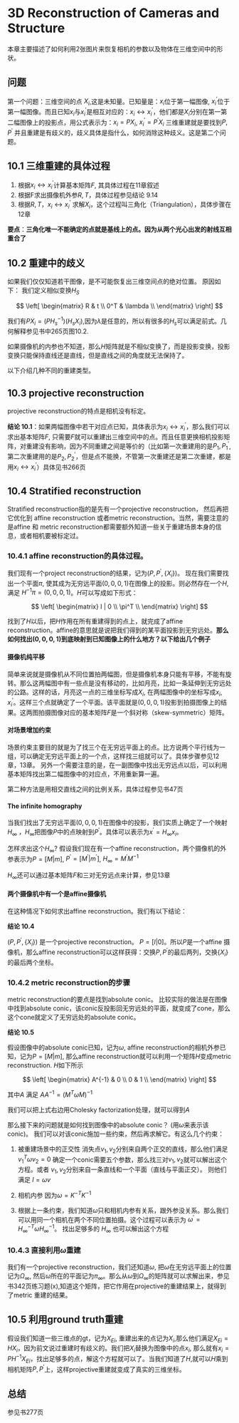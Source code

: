 # 3D Reconstruction of Cameras and Structure

本章主要描述了如何利用2张图片来恢复相机的参数以及物体在三维空间中的形状。

## 问题 
第一个问题：三维空间的点 $X_i$,这是未知量。已知量是：$x_i$位于第一幅图像, $x^{'}_i$位于第一幅图像。而且已知$x_i$与$x^{'}_i$是相互对应的：$x_i \leftrightarrow x^{'}_i$，他们都是$X_i$分别在第一第二幅图像上的投影点，用公式表示为：$x_i = PX_i$, $x^{'}_i = P^{'}X_i$
三维重建就是要找到$P, P^{'}$ 并且重建是有歧义的，歧义具体是指什么，如何消除这种歧义。这是第二个问题。

## 10.1 三维重建的具体过程
1. 根据$x_i \leftrightarrow x^{'}_i$计算基本矩阵$F$, 其具体过程在11章叙述
2. 根据F求出摄像机外参$R,T$，具体过程参见结论 9.14
3. 根据$R,T$，$x_i \leftrightarrow x^{'}_i$ 求解$X_i$，这个过程叫三角化（Triangulation），具体步骤在12章

**要点**：**三角化唯一不能确定的点就是基线上的点。因为从两个光心出发的射线互相重合了**

## 10.2 重建中的歧义

如果我们仅仅知道若干图像，是不可能恢复出三维空间点的绝对位置。
原因如下：
我们定义相似变换$H_S$

$$
 \left[
 \begin{matrix}
   R & t \\
   0^T & \lambda \\
  \end{matrix}
  \right] 
$$

我们有$PX_i = (PH^{-1}_s) (H_sX_i)$,因为$\lambda$是任意的，所以有很多的$H_s$可以满足前式。几何解释参见书中265页图10.2.

如果摄像机的内参也不知道，那么$H$矩阵就是不相似变换了，而是投影变换，投影变换只能保持直线还是直线，但是直线之间的角度就无法保持了。

以下介绍几种不同的重建类型。

## 10.3 projective reconstruction

projective reconstruction的特点是相机没有标定。

**结论 10.1**：如果两幅图像中若干对应点已知，具体表示为$x_i \leftrightarrow x^{'}_i$，那么我们可以求出基本矩阵$F$, 只需要$F$就可以重建出三维空间中的点。而且任意更换相机投影矩阵，对重建没有影响，因为不同重建之间是等价的（比如第一次重建用的是$P_1,P^{'}_1$,第二次重建用的是$P_2,P^{'}_2$，但是点不能换，不管第一次重建还是第二次重建，都是用$x_i \leftrightarrow x^{'}_i$）具体见书266页

## 10.4   Stratified reconstruction

Stratified reconstruction指的是先有一个projective reconstruction， 然后再把它优化到 affine reconstruction 或者metric reconstruction。当然，需要注意的是affine 和 metric reconstruction都需要额外知道一些关于重建场景本身的信息，或者相机要被标定过。

### 10.4.1 affine reconstruction的具体过程。
我们现有一个project reconstruction的结果，记为$(P,P^{'},\{X_i\})$。 现在我们需要找出一个平面$\pi$, 使其成为无穷远平面$(0,0,0,1)$在图像上的投影。则必然存在一个$H$, 满足 $H^{-1}\pi = (0,0,0,1)$。$H$可以写成如下形式：

$$
\left[
\begin{matrix}
  I | 0 \\
  \pi^T  \\
 \end{matrix}
 \right] 
$$

找到了$H$以后，把$H$作用在所有重建得到的点上，就完成了affine reconstruction。affine的意思就是说把我们得到的某平面投影到无穷远处。**那么如何找出$(0,0,0,1)$到底映射到已知图像上的什么地方？以下给出几个例子**

#### 摄像机纯平移
简单来说就是摄像机从不同位置拍两幅图，但是摄像机本身只能有平移，不能有旋转。那么这两幅图中有一些点是没有移动的，比如月亮，比如一条延伸到无穷远处的公路。这样的话，月亮这一点的三维坐标写成$X_i$, 在两幅图像中的坐标写成$x_i,x^{'}_i$。这样三个点就确定了一个平面。该平面就是$(0,0,0,1)$投影到拍摄图像上的结果。这两图拍摄图像对应的基本矩阵$F$是一个斜对称（skew-symmetric）矩阵。

#### 对场景增加约束
场景约束主要目的就是为了找三个在无穷远平面上的点。比方说两个平行线为一组，可以确定无穷远平面上的一个点，这样找三组就可以了。具体步骤参见12章，13章。
另外一个需要注意的是，在一副图像中找出无穷远点以后，可以利用基本矩阵找出第二幅图像中的对应点，不用重新算一遍。

第二种方法是用相交直线之间的比例关系，具体过程参见书47页

#### The infinite homography
当我们找出了无穷远平面$(0,0,0,1)$在图像中的投影，我们实质上确定了一个映射$H_{\infty}$ ，$H_{\infty}$把图像$P$中的点映射到$P^{'}$。具体可以表示为$x^{'} = H_{\infty}x_i$。

怎样求出这个$H_{\infty}$? 假设我们现在有一个affine reconstruction，两个摄像机的外参表示为$P=[M|m]$, $P^{'}=[M^{'}|m^{'}]$, $H_{\infty} = M^{'}M^{-1}$

$H_{\infty}$还可以通过基本矩阵$F$和三对无穷远点来计算，参见13章

#### 两个摄像机中有一个是affine摄像机

在这种情况下如何求出affine reconstruction。我们有以下结论：

**结论 10.4**

$(P,P^{'},\{X_i\})$ 是一个projective reconstruction。 $P=[I|0]$。所以$P$是一个affine 摄像机，那么affine reconstruction可以这样获得：交换$P,P^{'}$的最后两列，交换$\{X_i\}$ 的最后两个坐标。

### 10.4.2 metric reconstruction的步骤

metric reconstruction的要点是找到absolute conic。
比较实际的做法是在图像中找到absolute conic，该conic反投影回无穷远处的平面，就变成了cone，那么这个cone就定义了无穷远处的absolute conic。

**结论 10.5**

假设图像中的absolute conic已知，记为$\omega$, affine reconstruction的相机外参已知，记为$P=[M|m]$, 那么affine reconstruction就可以利用一个矩阵$H$变成metric reconstruction. $H$如下所示

$$
\left[
\begin{matrix}
  A^{-1} & 0 \\
  0      & 1  \\
 \end{matrix}
 \right] 
$$

其中$A$ 满足 $AA^{-1} = (M^{T}\omega M)^{-1}$

我们可以把上式右边用Cholesky factorization处理，就可以得到$A$

那么接下来的问题就是如何找到图像中的absolute conic？ (用$\omega$来表示该conic)。
我们可以对该conic施加一些约束，然后再求解它。有这么几个约束：

1. 被重建场景中的正交性
   消失点$v_1,v_2$分别来自两个正交的直线，那么他们满足 $v_1^{T} \omega v_2 = 0$ 确定一个conic需要五个参数，那么找三对$v_1,v_2$就可以解出这个方程。或者 $v_1,v_2$分别来自一条直线和一个平面（直线与平面正交）。 则他们满足 $l=\omega v$
 
2. 相机内参
   因为$\omega = K^{-T}K^{-1}$

3. 根据上一条约束，我们知道$\omega$只和相机内参有关系，跟外参没关系。那么我们可以用同一个相机在两个不同位置拍摄。这个过程可以表示为 $\omega^{'} = H^{-T}_{\infty} \omega H^{-1}_{\infty}$。 找出足够多的 $H_{\infty}$ 也可以解出这个方程

### 10.4.3 直接利用$\omega$重建

我们有一个projective reconstruction，我们还知道$\omega$, 把$\omega$在无穷远平面上的位置记为$\Omega_{\infty}$, 然后$\omega$所在的平面记为$\pi_{\infty}$。那么从$\omega$到$\Omega_{\infty}$的矩阵就可以求解出来，参见书342页练习题(x),知道这个矩阵，把它作用在projective的重建结果上，就得到了metric 重建的结果。

## 10.5 利用ground truth重建
假设我们知道一些三维点的gt，记为$X_{Ei}$, 重建出来的点记为$X_i$,那么他们满足$X_{Ei} = HX_i$，因为前文说过重建时有歧义的。我们把$X_i$替换为图像中的点$x_i$, 那么就有$x_i = PH^{-1}X_{Ei}$，找出足够多的点，解这个方程就可以了。当我们知道了$H$,就可以$H$乘到相机矩阵$P,P^{'}$上，这样projective重建就变成了真实的三维坐标。

## 总结
参见书277页




